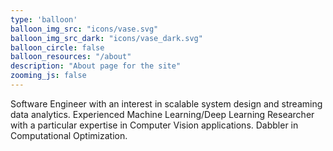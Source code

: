 ```yaml
---
type: 'balloon'
balloon_img_src: "icons/vase.svg"
balloon_img_src_dark: "icons/vase_dark.svg"
balloon_circle: false
balloon_resources: "/about"
description: "About page for the site"
zooming_js: false
---
```


Software Engineer with an interest in scalable system design and streaming data analytics. Experienced Machine Learning/Deep Learning Researcher with a particular expertise in Computer Vision applications. Dabbler in Computational Optimization.
